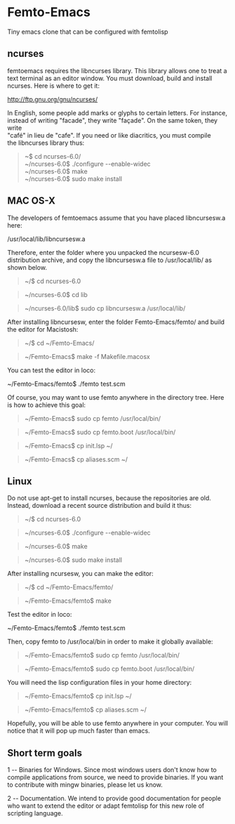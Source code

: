 # Femto-Emacs
Tiny emacs clone that can be configured with femtolisp 

## ncurses
femtoemacs requires the libncurses library. This library allows one to treat
a text terminal as an editor window. You must download, build and install 
ncurses.  Here is where to get it:                                                    
                                                                            
http://ftp.gnu.org/gnu/ncurses/                                             
                                                                            
                                                  
In English, some people add marks or glyphs to certain letters. For instance,                                    
instead of writing "facade", they write "façade". On the same token, they write                                     
"café" in lieu de "cafe". If you need or like diacritics, you must compile                                        
the libncurses library thus:                                                

> ~$ cd ncurses-6.0/                                                                            
> ~/ncurses-6.0$ ./configure --enable-widec                                                  
> ~/ncurses-6.0$ make                                                                        
> ~/ncurses-6.0$ sudo make install  

## MAC OS-X
The developers of femtoemacs assume that you have placed libncursesw.a here:

/usr/local/lib/libncursesw.a 
            
Therefore, enter the folder where you unpacked the ncursesw-6.0 distribution
archive, and copy the libncursesw.a file to /usr/local/lib/ as shown below.

> ~/$ cd ncurses-6.0

> ~/ncurses-6.0$ cd lib

> ~/ncurses-6.0/lib$ sudo cp libncursesw.a /usr/local/lib/

After installing libncursesw, enter the folder Femto-Emacs/femto/ and build
the editor for Macistosh:

> ~/$ cd ~/Femto-Emacs/

> ~/Femto-Emacs$ make -f Makefile.macosx

You can test the editor in loco:

~/Femto-Emacs/femto$ ./femto test.scm

Of course, you may want to use femto anywhere in the directory tree.
Here is how to achieve this goal:

> ~/Femto-Emacs$ sudo cp femto /usr/local/bin/

> ~/Femto-Emacs$ sudo cp femto.boot /usr/local/bin/

> ~/Femto-Emacs$ cp init.lsp ~/

> ~/Femto-Emacs$ cp aliases.scm ~/


## Linux

Do not use apt-get to install ncurses, because the repositories are old.
Instead, download a recent source distribution and build it thus:

> ~/$ cd ncurses-6.0

> ~/ncurses-6.0$ ./configure --enable-widec                                                  

> ~/ncurses-6.0$ make                                                                        

> ~/ncurses-6.0$ sudo make install

After installing ncursesw, you can make the editor:

> ~/$ cd ~/Femto-Emacs/femto/

> ~/Femto-Emacs/femto$ make

Test the editor in loco:

~/Femto-Emacs/femto$ ./femto test.scm

Then, copy femto to /usr/local/bin in order to make it globally available:

> ~/Femto-Emacs/femto$ sudo cp femto /usr/local/bin/

> ~/Femto-Emacs/femto$ sudo cp femto.boot /usr/local/bin/

You will need the lisp configuration files in your home directory:

> ~/Femto-Emacs/femto$ cp init.lsp ~/

> ~/Femto-Emacs/femto$ cp aliases.scm ~/

Hopefully, you will be able to use femto anywhere in your computer.
You will notice that it will pop up much faster than emacs.

## Short term goals

1 -- Binaries for Windows. Since most windows users don't know how to
     compile applications from source, we need to provide binaries.
     If you want to contribute with mingw binaries, please let us know.

2 -- Documentation. We intend to provide good documentation for people
     who want to extend the editor or adapt femtolisp for this new role
     of scripting language.
     
  
